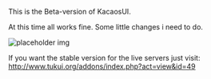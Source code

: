

This is the Beta-version of KacaosUI.

At this time all works fine. Some little changes i need to do.


![placeholder img](http://dl.dropbox.com/u/53632790/WoWScrnShot_080412_004441.jpg)              





If you want the stable version for the live servers just visit: 
http://www.tukui.org/addons/index.php?act=view&id=49